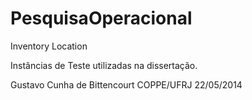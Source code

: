 PesquisaOperacional
===================

Inventory Location

Instâncias de Teste utilizadas na dissertação.

Gustavo Cunha de Bittencourt
COPPE/UFRJ
22/05/2014
